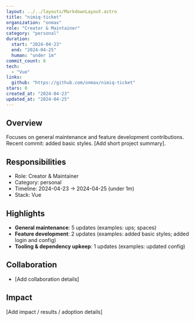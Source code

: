 ```yaml
---
layout: ../../layouts/MarkdownLayout.astro
title: "nimiq-ticket"
organization: "onmax"
role: "Creator & Maintainer"
category: "personal"
duration:
  start: "2024-04-23"
  end: "2024-04-25"
  human: "under 1m"
commit_count: 8
tech:
  - "Vue"
links:
  github: "https://github.com/onmax/nimiq-ticket"
stars: 0
created_at: "2024-04-23"
updated_at: "2024-04-25"
---
```

## Overview
Focuses on general maintenance and feature development contributions. Recent commit: added basic styles. [Add short project summary].

## Responsibilities
- Role: Creator & Maintainer
- Category: personal
- Timeline: 2024-04-23 -> 2024-04-25 (under 1m)
- Stack: Vue

## Highlights
- **General maintenance**: 5 updates (examples: ups; spaces)
- **Feature development**: 2 updates (examples: added basic styles; added login and config)
- **Tooling & dependency upkeep**: 1 updates (examples: updated config)

## Collaboration
- [Add collaboration details]

## Impact
[Add impact / results / adoption details]
